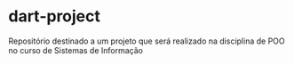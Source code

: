 # dart-project
Repositório destinado a um projeto que será realizado na disciplina de POO no curso de Sistemas de Informação
